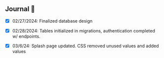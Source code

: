 ## Journal 📕

-   [x] 02/27/2024: Finalized database design

-   [x] 02/28/2024: Tables initialized in migrations, authentication completed w/ endpoints.

-   [x] 03/6/24: Splash page updated. CSS removed unused values and added values